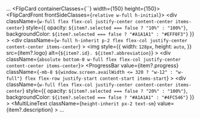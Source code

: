 ...
<Fragment key={index}>
    <FlipCard containerClasses={``} width={150} height={150}>
        <FlipCardFront frontSideClasses={`relative w-full h-initial`}>
            <div className={`w-full flex flex-col justify-center content-center items-center`}
                style={{
                    opacity: `${item?.selected === false ? "10%" : "100%"}`,
                    backgroundColor: `${item?.selected === false ? "#A1A1A1" : "#EFF0F3"}`
                }}
            >
                <div className={`w-full h-inherit p-2 flex flex-col justify-center content-center items-center`} 
                >
                    <img 
                        style={{
                            width: `128px`,
                            height: `auto`,
                        }}
                        src={item?.logo} 
                        alt={`${item?.id}. ${item?.abbreviation}`}
                    ></img>
                </div>
                <div className={`absolute bottom-0 w-full flex flex-col justify-center content-center items-center`}>
                    <ProgressBar
                        value={item?.progress}
                        className={`-mb-8 ${window.screen.availWidth <= 320 ? "w-12" : "w-full"} flex flex-row justify-start content-start items-start`}
                    ></ProgressBar>
                </div>
            </div>
        </FlipCardFront>
        <FlipCardBack>
            <div className={`w-full flex flex-col justify-center content-center items-center`}
                style={{
                    opacity: `${item?.selected === false ? "20%" : "100%"}`,
                    backgroundColor: `${item?.selected === false ? "#A1A1A1" : "#4FC546"}`
                }}
            >
                <MultiLineText
                    className={`height-inherit px-2 text-sm`} 
                    value={item?.description}
                >
                </MultiLineText>
            </div>
        </FlipCardBack>
    </FlipCard>
</Fragment>
...